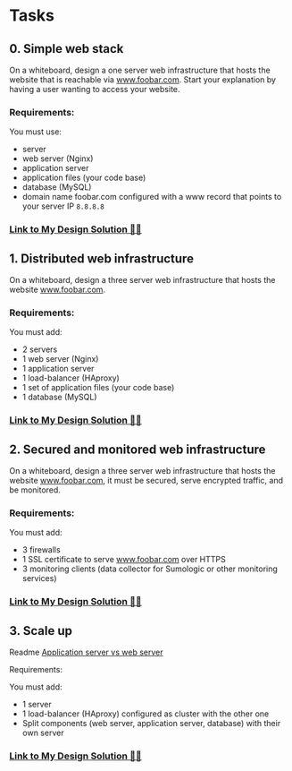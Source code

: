 # Tasks #
## 0. Simple web stack
On a whiteboard, design a one server web infrastructure that hosts the website that is reachable via www.foobar.com. Start your explanation by having a user wanting to access your website.

### Requirements:

You must use:
* server
* web server (Nginx)
* application server
* application files (your code base)
* database (MySQL)
* domain name foobar.com configured with a www record that points to your server IP `8.8.8.8`

### [Link to My Design Solution 👨‍🏫](/0-simple_web_stack.jpg)


## 1. Distributed web infrastructure
On a whiteboard, design a three server web infrastructure that hosts the website www.foobar.com.

### Requirements:

You must add:
* 2 servers
* 1 web server (Nginx)
* 1 application server
* 1 load-balancer (HAproxy)
* 1 set of application files (your code base)
* 1 database (MySQL)


### [Link to My Design Solution 👨‍🏫](/1-distributed_web_infrastructure.jpg)


## 2. Secured and monitored web infrastructure
On a whiteboard, design a three server web infrastructure that hosts the website www.foobar.com, it must be secured, serve encrypted traffic, and be monitored.

### Requirements:

You must add:
* 3 firewalls
* 1 SSL certificate to serve www.foobar.com over HTTPS
* 3 monitoring clients (data collector for Sumologic or other monitoring services)

### [Link to My Design Solution 👨‍🏫](/2-secured_and_monitored_web_infrastructure.jpg)

## 3. Scale up
Readme
[Application server vs web server](https://intranet.alxswe.com/rltoken/toFi_SdFHyi2MaELB8ekqw)

Requirements:

You must add:
* 1 server
* 1 load-balancer (HAproxy) configured as cluster with the other one
* Split components (web server, application server, database) with their own server

### [Link to My Design Solution 👨‍🏫](/3-sacle_up.JPG)
